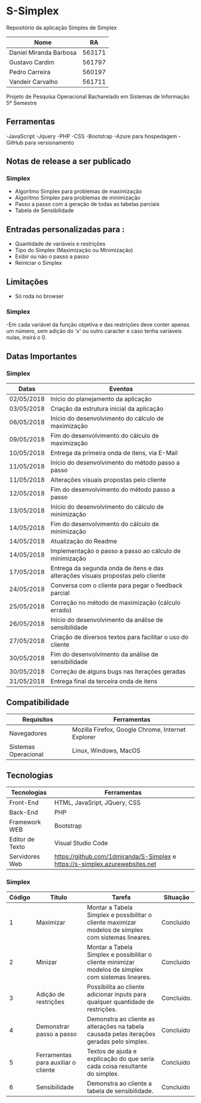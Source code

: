 # S-Simplex
Repositório da aplicação Simples de Simplex

Nome        |RA
---------------------------  |--------
Daniel Miranda Barbosa  | 563171
Gustavo Cardim  | 561797
Pedro Carreira  | 560197
Vandeir Carvalho  | 561711

Projeto de Pesquisa Operacional
Bacharelado em Sistemas de Informação 5º Semestre


## Ferramentas

-JavaScript
-Jquery
-PHP
-CSS
-Bootstrap
-Azure para hospedagem
-GitHub para versionamento

## Notas de release a ser publicado 

### Simplex
- Algoritmo Simplex para problemas de maximização
- Algoritmo Simplex para problemas de minimização
- Passo a passo com a geração de todas as tabelas parciais
- Tabela de Sensibilidade

## Entradas personalizadas para :

- Quantidade de variáveis e restrições
- Tipo do Simplex (Maximização ou Minimização)
- Exibir ou não o passo a passo
- Reiniciar o Simplex

## Limitações

- Só roda no browser

### Simplex

-Em cada variável da função objetiva e das restrições deve conter apenas um número,
sem adição do 'x' ou outro caracter e caso tenha variaveis nulas, insirá o 0.

## Datas Importantes
### Simplex

Datas | Eventos
----- | -------
02/05/2018  | Início do planejamento da aplicação
03/05/2018  | Criação da estrutura inicial da aplicação
06/05/2018  | Início do desenvolvimento do cálculo de maximização
09/05/2018  | Fim do desenvolvimento do cálculo de maximização
10/05/2018  | Entrega da primeira onda de itens, via E-Mail
11/05/2018  | Início do desenvolvimento do método passo a passo
11/05/2018  | Alterações visuais propostas pelo cliente
12/05/2018  | Fim do desenvolvimento do método passo a passo
13/05/2018  | Início do desenvolvimento do cálculo de minimização
14/05/2018  | Fim do desenvolvimento do cálculo de minimização
14/05/2018  | Atualização do Readme
14/05/2018  | Implementação o passo a passo ao cálculo de minimização
17/05/2018  | Entrega da segunda onda de itens e das alterações visuais propostas pelo cliente
24/05/2018  | Conversa com o cliente para pegar o feedback parcial
25/05/2018  | Correção no método de maximização (cálculo errado)
26/05/2018  | Início do desenvolvimento da análise de sensibilidade
27/05/2018  | Criação de diversos textos para facilitar o uso do cliente
30/05/2018  | Fim do desenvolvimento da análise de sensibilidade
30/05/2018  | Correção de alguns bugs nas iterações geradas
31/05/2018  | Entrega final da terceira onda de itens

## Compatibilidade

Requisitos  | Ferramentas
----------  | -----------
Navegadores | Mozilla Firefox, Google Chrome, Internet Explorer
Sistemas Operacional  | Linux, Windows, MacOS

## Tecnologias

Tecnologias | Ferramentas
----------- | -----------
Front-End | HTML, JavaSript, JQuery, CSS
Back-End  | PHP
Framework WEB | Bootstrap
Editor de Texto | Visual Studio Code
Servidores Web  | https://github.com/1dmiranda/S-Simplex e https://s-simplex.azurewebsites.net

### Simplex

Código  | Título  | Tarefa  | Situação
------  | ------  | ------  | -------
1 | Maximizar | Montar a Tabela Simplex e possibilitar o cliente maximizar modelos de simplex com sistemas lineares.  | Concluído
2 | Minizar | Montar a Tabela Simplex e possibilitar o cliente minimizar modelos de simplex com sistemas lineares.  | Concluído
3 | Adição de restrições  | Possibilita ao cliente adicionar inputs para qualquer quantidade de restrições. | Concluído.
4 | Demonstrar passo a passo  | Demonstra ao cliente as alterações na tabela causada pelas iterações geradas pelo simplex. | Concluído
5 | Ferramentas para auxiliar o cliente | Textos de ajuda e explicação do que seria cada coisa resultante do simplex. | Concluído
6 | Sensibilidade | Demonstra ao cliente a tabela de sensibilidade. | Concluído










